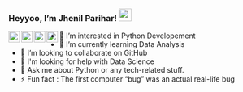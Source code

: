 ### Heyyoo, I’m Jhenil Parihar! <img src="https://media.giphy.com/media/hvRJCLFzcasrR4ia7z/giphy.gif" width="25px">

<a href="https://discord.gg/c5Nnz3hUDu">
  <img align="left" alt="Jhenil's Discord" width="22px" src="https://raw.githubusercontent.com/peterthehan/peterthehan/master/assets/discord.svg" />
</a>
<a href="https://twitter.com/jhenil_parihar">
  <img align="left" alt="Jhenil | Twitter" width="22px" src="https://raw.githubusercontent.com/peterthehan/peterthehan/master/assets/twitter.svg" />
</a>
<a href="linkedin.com/in/jhenil-parihar-44051a216">
  <img align="left" alt="Jhenil's LinkedIN" width="22px" src="https://raw.githubusercontent.com/peterthehan/peterthehan/master/assets/linkedin.svg" />
</a>
<a href="https://www.instagram.com/jhenil_parihar/">
  <img align="left" alt="Jhenil's Instagram" width="22px" src="https://raw.githubusercontent.com/peterthehan/peterthehan/master/assets/instagram.svg" />
</a>

- 👀 I’m interested in Python Developement
- 🌱 I’m currently learning Data Analysis
- 💞️ I’m looking to collaborate on GitHub
- 🤔 I'm looking for help with Data Science
- 💬 Ask me about Python or any tech-related stuff.
- ⚡ Fun fact : The first computer “bug” was an actual real-life bug
